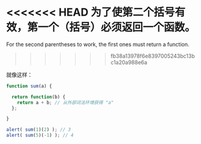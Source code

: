 <<<<<<< HEAD
为了使第二个括号有效，第一个（括号）必须返回一个函数。
=======
For the second parentheses to work, the first ones must return a function.
>>>>>>> fb38a13978f6e8397005243bc13bc1a20a988e6a

就像这样：

```js run
function sum(a) {

  return function(b) {
    return a + b; // 从外部词法环境获得 "a"
  };

}

alert( sum(1)(2) ); // 3
alert( sum(5)(-1) ); // 4
```

